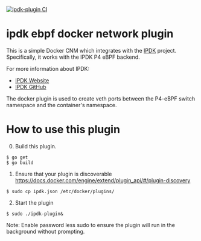 [![ipdk-plugin CI](https://github.com/mestery/ipdk-plugin/actions/workflows/build.yml/badge.svg)](https://github.com/mestery/ipdk-plugin/actions/workflows/build.yml)

# ipdk ebpf docker network plugin

This is a simple Docker CNM which integrates with the [IPDK](https://ipdk.io)
project. Specifically, it works with the IPDK P4 eBPF backend.

For more information about IPDK:
* [IPDK Website](https://ipdk.io)
* [IPDK GitHub](https://github.com/ipdk-io/ipdk)

The docker plugin is used to create veth ports between the P4-eBPF switch
namespace and the container's namespace.

# How to use this plugin

0. Build this plugin. 

```
$ go get
$ go build
```

1. Ensure that your plugin is discoverable https://docs.docker.com/engine/extend/plugin_api/#/plugin-discovery

```
$ sudo cp ipdk.json /etc/docker/plugins/
```

2. Start the plugin

```
$ sudo ./ipdk-plugin&
```
        
Note: Enable password less sudo to ensure the plugin will run in the background without prompting.

